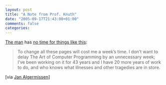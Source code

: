 ```yaml
---
layout: post
title: "A Note from Prof. Knuth"
date: "2005-09-17T21:43:00+01:00"
comments: false
categories: 
---
```


<p><a href="http://www.google.com/search?q=don">The man</a> has <a href="http://lists.w3.org/Archives/Public/www-validator/2005Sep/0052.html">no time for things like this</a>:</p>

<blockquote>
<p>To change all these pages will cost me a week&#8217;s time. I don&#8217;t
want to delay The Art of Computer Programming by an unnecessary week;
I&#8217;ve been working on it for 43 years and I have 20 more years of work
to do, and who knows what illnesses and other tragedies are in store.</p>
</blockquote>

<p>[via <a href="http://www.jalgermissen.com/blog/validator.html">Jan Algermissen</a>]</p>


